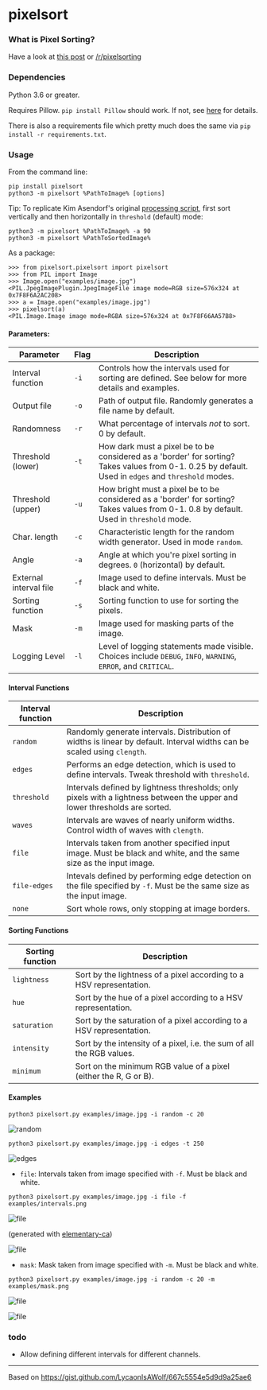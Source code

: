 # pixelsort

### What is Pixel Sorting?

Have a look at [this post](http://satyarth.me/articles/pixel-sorting/) or [/r/pixelsorting](http://www.reddit.com/r/pixelsorting/top/)

### Dependencies

Python 3.6 or greater.

Requires Pillow. `pip install Pillow` should work. If not, see [here](https://pillow.readthedocs.org/en/3.0.0/installation.html#linux-installation) for details.

There is also a requirements file which pretty much does the same via `pip install -r requirements.txt`.

### Usage

From the command line:

```
pip install pixelsort
python3 -m pixelsort %PathToImage% [options]
```

Tip: To replicate Kim Asendorf's original [processing script](https://github.com/kimasendorf/ASDFPixelSort), first sort vertically and then horizontally in `threshold` (default) mode:

```
python3 -m pixelsort %PathToImage% -a 90
python3 -m pixelsort %PathToSortedImage%
```

As a package:

```
>>> from pixelsort.pixelsort import pixelsort
>>> from PIL import Image
>>> Image.open("examples/image.jpg")
<PIL.JpegImagePlugin.JpegImageFile image mode=RGB size=576x324 at 0x7F8F6A2AC208>
>>> a = Image.open("examples/image.jpg")
>>> pixelsort(a)
<PIL.Image.Image image mode=RGBA size=576x324 at 0x7F8F66AA57B8>
```

#### Parameters:

Parameter 			| Flag 	| Description
--------------------|-------|------------
Interval function 	| `-i`	| Controls how the intervals used for sorting are defined. See below for more details and examples.
Output file 		| `-o`	| Path of output file. Randomly generates a file name by default.
Randomness 			| `-r`	| What percentage of intervals *not* to sort. 0 by default.
Threshold (lower) 	| `-t`	| How dark must a pixel be to be considered as a 'border' for sorting? Takes values from 0-1. 0.25 by default. Used in `edges` and `threshold` modes.
Threshold (upper) 	| `-u`	| How bright must a pixel be to be considered as a 'border' for sorting? Takes values from 0-1. 0.8 by default. Used in `threshold` mode.
Char. length		| `-c`	| Characteristic length for the random width generator. Used in mode `random`.
Angle 				| `-a`	| Angle at which you're pixel sorting in degrees. `0` (horizontal) by default.
External interval file 	| `-f` 	| Image used to define intervals. Must be black and white.
Sorting function    | `-s`  | Sorting function to use for sorting the pixels.
Mask    | `-m`  | Image used for masking parts of the image.
Logging Level    | `-l`  | Level of logging statements made visible. Choices include `DEBUG`, `INFO`, `WARNING`, `ERROR`, and `CRITICAL`.

#### Interval Functions

Interval function 	| Description
--------------------|------------
`random`			| Randomly generate intervals. Distribution of widths is linear by default. Interval widths can be scaled using `clength`.
`edges`				| Performs an edge detection, which is used to define intervals. Tweak threshold with `threshold`.
`threshold`			| Intervals defined by lightness thresholds; only pixels with a lightness between the upper and lower thresholds are sorted.
`waves`				| Intervals are waves of nearly uniform widths. Control width of waves with `clength`.
`file`				| Intervals taken from another specified input image. Must be black and white, and the same size as the input image.
`file-edges`		| Intevals defined by performing edge detection on the file specified by `-f`. Must be the same size as the input image.
`none`				| Sort whole rows, only stopping at image borders.


#### Sorting Functions

Sorting function    | Description
--------------------|------------
`lightness`         | Sort by the lightness of a pixel according to a HSV representation.
`hue`               | Sort by the hue of a pixel according to a HSV representation.
`saturation`        | Sort by the saturation of a pixel according to a HSV representation.
`intensity`         | Sort by the intensity of a pixel, i.e. the sum of all the RGB values.
`minimum`           | Sort on the minimum RGB value of a pixel (either the R, G or B).

#### Examples

`python3 pixelsort.py examples/image.jpg -i random -c 20`

![random](/examples/random.png)

`python3 pixelsort.py examples/image.jpg -i edges -t 250`

![edges](/examples/edges.png)

* `file`: Intervals taken from image specified with `-f`. Must be black and white.

`python3 pixelsort.py examples/image.jpg -i file -f examples/intervals.png `

![file](/examples/intervals.png)

(generated with [elementary-ca](https://github.com/satyarth/elementary-ca))

![file](/examples/file.png)

* `mask`: Mask taken from image specified with `-m`. Must be black and white.

`python3 pixelsort.py examples/image.jpg -i random -c 20 -m examples/mask.png`

![file](/examples/mask.png)

![file](/examples/masked.png)

### todo

* Allow defining different intervals for different channels.

---

Based on https://gist.github.com/LycaonIsAWolf/667c5554e5d9d9a25ae6
